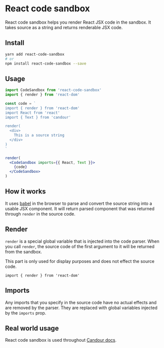 # React code sandbox

React code sandbox helps you render React JSX code in the sandbox. It
takes source as a string and returns renderable JSX code.

## Install

```sh
yarn add react-code-sandbox
# or
npm install react-code-sandbox --save
```

## Usage

```jsx
import CodeSandbox from 'react-code-sandbox'
import { render } from 'react-dom'

const code = `
import { render } from 'react-dom'
import React from 'react'
import { Text } from 'candour'

render(
  <div>
    This is a source string
  </div>
)
`

render(
  <CodeSandbox imports={{ React, Text }}>
    {code}
  </CodeSandbox>
)
```

## How it works

It uses [babel](https://babeljs.io) in the browser to parse and convert the
source string into a usable JSX component. It will return parsed component
that was returned through `render` in the source code.

## Render

`render` is a special global variable that is injected into the code parser.
When you call `render`, the source code of the first argument to it will be
returned from the sandbox.

This part is only used for display purposes and does not effect the source code.
```
import { render } from 'react-dom'
```

## Imports

Any imports that you specify in the source code have no actual effects and are
removed by the parser. They are replaced with global variables injected by
the `imports` prop.

## Real world usage

React code sandbox is used throughout [Candour docs](https://candour.pro).
